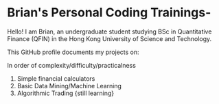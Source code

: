 # Brian's Personal Coding Trainings-

Hello! I am Brian, an undergraduate student studying BSc in Quantitative Finance (QFIN) in the Hong Kong University of Science and Technology.

This GitHub profile documents my projects on:

In order of complexity/difficulty/practicalness

1) Simple financial calculators
2) Basic Data Mining/Machine Learning
3) Algorithmic Trading {still learning}
